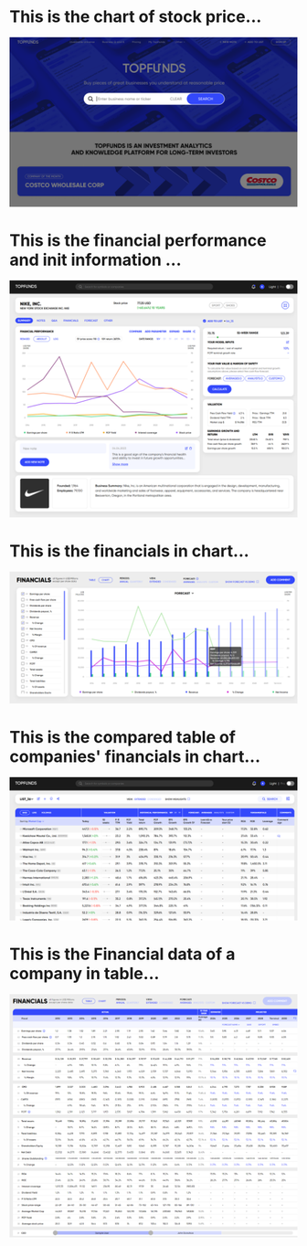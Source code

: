 
# This is the chart of stock price...
<img src="./result/main.png" alt="result of task3" />

# This is the financial performance and init information ...
<img src="./result/1.png" alt="result of task3" />


# This is the financials in chart...
<img src="./result/2.png" alt="result of task3" />

# This is the compared table of companies' financials in chart...
<img src="./result/3.png" alt="result of task3" />

# This is the Financial data of a company in table...
<img src="./result/4.png" alt="result of task3" />